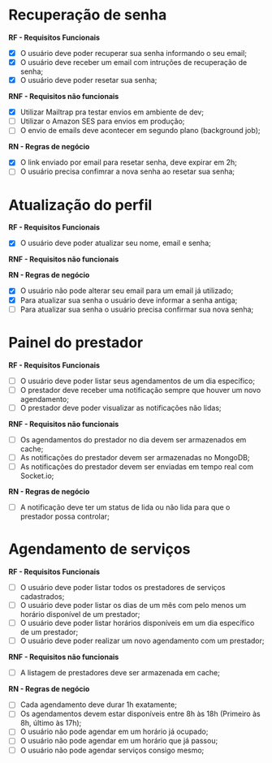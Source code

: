 # Recuperação de senha

**RF - Requisitos Funcionais**

- [x] O usuário deve poder recuperar sua senha informando o seu email;
- [x] O usuário deve receber um email com intruções de recuperação de senha;
- [x] O usuário deve poder resetar sua senha;

**RNF - Requisitos não funcionais**

- [x] Utilizar Mailtrap pra testar envios em ambiente de dev;
- [ ] Utilizar o Amazon SES para envios em produção;
- [ ] O envio de emails deve acontecer em segundo plano (background job);

**RN - Regras de negócio**

- [x] O link enviado por email para resetar senha, deve expirar em 2h;
- [ ] O usuário precisa confimrar a nova senha ao resetar sua senha;

# Atualização do perfil

**RF - Requisitos Funcionais**

- [x] O usuário deve poder atualizar seu nome, email e senha;

**RNF - Requisitos não funcionais**

**RN - Regras de negócio**

- [x] O usuário não pode alterar seu email para um email já utilizado;
- [x] Para atualizar sua senha o usuário deve informar a senha antiga;
- [ ] Para atualizar sua senha o usuário precisa confirmar sua nova senha;

# Painel do prestador

**RF - Requisitos Funcionais**

- [ ] O usuário deve poder listar seus agendamentos de um dia específico;
- [ ] O prestador deve receber uma notificação sempre que houver um novo agendamento;
- [ ] O prestador deve poder visualizar as notificações não lidas;

**RNF - Requisitos não funcionais**

- [ ] Os agendamentos do prestador no dia devem ser armazenados em cache;
- [ ] As notificações do prestador devem ser armazenadas no MongoDB;
- [ ] As notificações do prestador devem ser enviadas em tempo real com Socket.io;

**RN - Regras de negócio**

- [ ] A notificação deve ter um status de lida ou não lida para que o prestador possa controlar;

# Agendamento de serviços

**RF - Requisitos Funcionais**

- [ ] O usuário deve poder listar todos os prestadores de serviços cadastrados;
- [ ] O usuário deve poder listar os dias de um mês com pelo menos um horário disponível de um prestador;
- [ ] O usuário deve poder listar horários disponíveis em um dia específico de um prestador;
- [ ] O usuário deve poder realizar um novo agendamento com um prestador;

**RNF - Requisitos não funcionais**

- [ ] A listagem de prestadores deve ser armazenada em cache;

**RN - Regras de negócio**

- [ ] Cada agendamento deve durar 1h exatamente;
- [ ] Os agendamentos devem estar disponíveis entre 8h às 18h (Primeiro às 8h, último às 17h);
- [ ] O usuário não pode agendar em um horário já ocupado;
- [ ] O usuário não pode agendar em um horário que já passou;
- [ ] O usuário não pode agendar serviços consigo mesmo;
